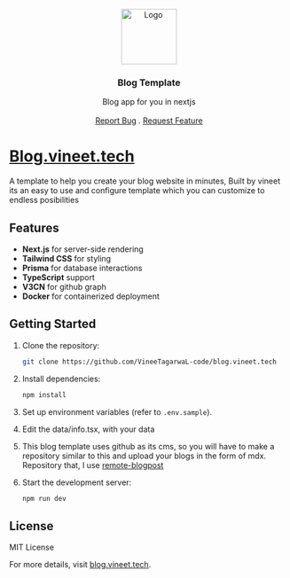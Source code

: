 <p align="center">
  <a href="https://github.com/ShivaBhattacharjee/Muxik">
    <img src="https://github.com/user-attachments/assets/32b8cc5f-f4b5-4a9b-a665-a58ccaff64d8" alt="Logo" width="100px" >
  </a>
<br/>
  <h3 align="center">Blog Template</h3>
  <p align="center" >
    Blog app for you in nextjs
    <br/>
    <br/>
    <a href="https://github.com/vineetagarwal-code/blog.vineet.tech/issues">Report Bug</a>
    .
    <a href="https://github.com/vineetagarwal-code/blog.vineet.tech/issues">Request Feature</a>
  </p>
</p>


# [Blog.vineet.tech](https://github.com/VineeTagarwaL-code/blog.vineet.tech)

A template to help you create your blog website in minutes, Built by vineet its an easy to use and configure template which you can customize to endless posibilities

## Features
- **Next.js** for server-side rendering
- **Tailwind CSS** for styling
- **Prisma** for database interactions
- **TypeScript** support
- **V3CN** for github graph
- **Docker** for containerized deployment



## Getting Started
1. Clone the repository:
   ```bash
   git clone https://github.com/VineeTagarwaL-code/blog.vineet.tech
   ```
2. Install dependencies:
   ```bash
   npm install
   ```
3. Set up environment variables (refer to `.env.sample`).

4. Edit the data/info.tsx, with your data

5. This blog template uses github as its cms, so you will have to make a repository similar to this and upload your blogs in the form of mdx. Repository that, I use  [remote-blogpost](https://github.com/VineeTagarwaL-code/remote-blogpost)

5. Start the development server:
   ```bash
   npm run dev
   ```

## License
MIT License

For more details, visit [blog.vineet.tech](https://github.com/VineeTagarwaL-code/blog.vineet.tech).

